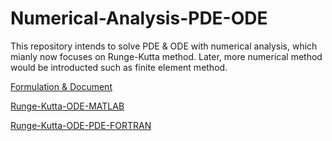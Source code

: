 # Numerical-Analysis-PDE-ODE

This repository intends to solve PDE & ODE with numerical analysis, which mianly now focuses on Runge-Kutta method. Later, more numerical method would be introducted such as finite element method.   

[Formulation & Document](https://github.com/cunyizju/Numerical-Analysis-PDE-ODE/doc/equations.docx.git)

[Runge-Kutta-ODE-MATLAB](https://github.com/cunyizju/Runge-Kutta-ODE-MATLAB)  

[Runge-Kutta-ODE-PDE-FORTRAN](https://github.com/cunyizju/Runge-Kutta-ODE-PDE-FORTRAN)